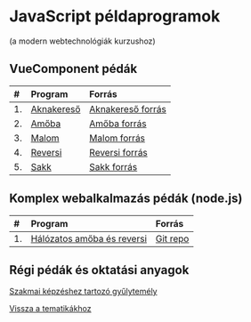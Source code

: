 # JavaScript példaprogramok 

(a modern webtechnológiák kurzushoz)

## VueComponent pédák 

| #    | Program                                             | Forrás                                                            |
| :--- | :-------------------------------------------------- | :---------------------------------------------------------------- |
| 1.   | [Aknakereső](/examples/webexamples/Aknakereso.html) | [Aknakereső forrás](/examples/webexamples/Aknakereso_forras.html) |
| 2.   | [Amőba](/examples/webexamples/Amoba.html)           | [Amőba forrás](/examples/webexamples/Amoba_forras.html)           |
| 3.   | [Malom](/examples/webexamples/Malom.html)           | [Malom forrás](/examples/webexamples/Malom_forras.html)           |
| 4.   | [Reversi](/examples/webexamples/Reversi.html)       | [Reversi forrás](/examples/webexamples/Reversi_forras.html)       |
| 5.   | [Sakk](/examples/webexamples/Sakk.html)             | [Sakk forrás](/examples/webexamples/Sakk_forras.html)             |

## Komplex webalkalmazás pédák (node.js)

| #    | Program                                                               | Forrás                                       |
| :--- | :-------------------------------------------------------------------- | :------------------------------------------- |
| 1.   | [Hálózatos amőba és reversi](http://www.inf.u-szeged.hu/u/tnemeth_5/) | [Git repo](https://github.com/tomuwhu/ssech) |

## Régi pédák és oktatási anyagok

[Szakmai képzéshez tartozó gyűlytemély](http://tom.uw.hu/index.php)

[Vissza a tematikákhoz](/subjects/)
